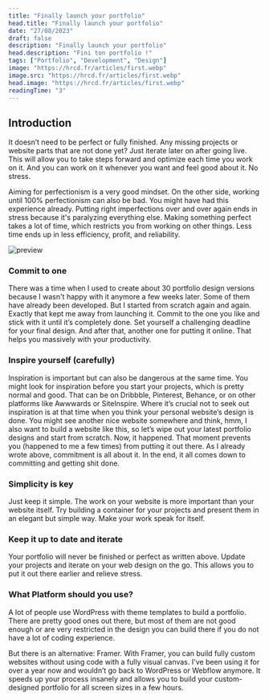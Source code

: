 ```yaml
---
title: "Finally launch your portfolio"
head.title: "Finally launch your portfolio"
date: "27/08/2023"
draft: false
description: "Finally launch your portfolio"
head.description: "Fini ton portfolio !"
tags: ["Portfolio", "Development", "Design"]
image: "https://hrcd.fr/articles/first.webp"
image.src: "https://hrcd.fr/articles/first.webp"
head.image: "https://hrcd.fr/articles/first.webp"
readingTime: "3"
---
```


## Introduction

It doesn’t need to be perfect or fully finished. Any missing projects or website parts that are not done yet? Just iterate later on after going live. This will allow you to take steps forward and optimize each time you work on it. And you can work on it whenever you want and feel good about it. No stress.

Aiming for perfectionism is a very good mindset. On the other side, working until 100% perfectionism can also be bad. You might have had this experience already. Putting right imperfections over and over again ends in stress because it's paralyzing everything else. Making something perfect takes a lot of time, which restricts you from working on other things. Less time ends up in less efficiency, profit, and reliability.

![preview](/articles/first.webp)

### Commit to one
There was a time when I used to create about 30 portfolio design versions because I wasn't happy with it anymore a few weeks later. Some of them have already been developed. But I started from scratch again and again. Exactly that kept me away from launching it. Commit to the one you like and stick with it until it’s completely done. Set yourself a challenging deadline for your final design. And after that, another one for putting it online. That helps you massively with your productivity.

### Inspire yourself (carefully)
Inspiration is important but can also be dangerous at the same time. You might look for inspiration before you start your projects, which is pretty normal and good. That can be on Dribbble, Pinterest, Behance, or on other platforms like Awwwards or SiteInspire. Where it’s crucial not to seek out inspiration is at that time when you think your personal website’s design is done. You might see another nice website somewhere and think, hmm, I also want to build a website like this, so let’s wipe out your latest portfolio designs and start from scratch. Now, it happened. That moment prevents you (happened to me a few times) from putting it out there. As I already wrote above, commitment is all about it. In the end, it all comes down to committing and getting shit done.

### Simplicity is key
Just keep it simple. The work on your website is more important than your website itself. Try building a container for your projects and present them in an elegant but simple way. Make your work speak for itself.

### Keep it up to date and iterate
Your portfolio will never be finished or perfect as written above. Update your projects and iterate on your web design on the go. This allows you to put it out there earlier and relieve stress.

### What Platform should you use?
A lot of people use WordPress with theme templates to build a portfolio. There are pretty good ones out there, but most of them are not good enough or are very restricted in the design you can build there if you do not have a lot of coding experience.

But there is an alternative: Framer. With Framer, you can build fully custom websites without using code with a fully visual canvas. I've been using it for over a year now and wouldn’t go back to WordPress or Webflow anymore. It speeds up your process insanely and allows you to build your custom-designed portfolio for all screen sizes in a few hours.
 